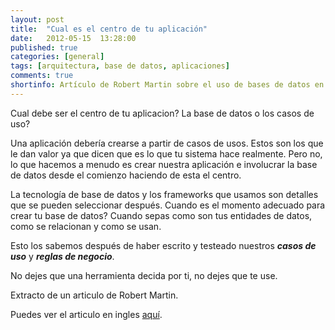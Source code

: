 ```yaml
---
layout: post
title:  "Cual es el centro de tu aplicación"
date:   2012-05-15  13:28:00
published: true
categories: [general]
tags: [arquitectura, base de datos, aplicaciones]
comments: true
shortinfo: Artículo de Robert Martin sobre el uso de bases de datos en las apliacaciones.
---
```


Cual debe ser el centro de tu aplicacion? La base de datos o los casos de uso?

Una aplicación debería crearse a partir de casos de usos. Estos son los que le dan valor ya que dicen que es lo que tu 
sistema hace realmente. Pero no, lo que hacemos a menudo es crear nuestra aplicación e involucrar la base de datos desde 
el comienzo haciendo de esta el centro.

La tecnología de base de datos y los frameworks que usamos son detalles que se pueden seleccionar después. Cuando es el 
momento adecuado para crear tu base de datos? Cuando sepas como son tus entidades de datos, como se relacionan y como se usan. 

Esto los sabemos después de haber escrito y testeado nuestros **_casos de uso_** y **_reglas de negocio_**.

No dejes que una herramienta decida por ti, no dejes que te use. 

Extracto de un articulo de Robert Martin.

Puedes ver el articulo en ingles [aquí](http://goo.gl/R4jtnr "No DB").